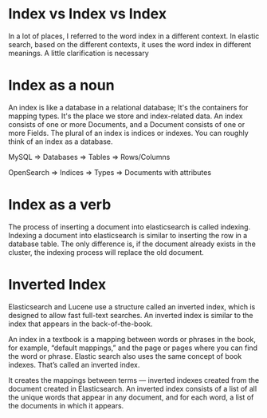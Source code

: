 # Index vs Index vs Index

In a lot of places, I referred to the word index in a different context. In elastic search, based on the different contexts, it uses the word index in different meanings. A little clarification is necessary

# Index as a noun

An index is like a database in a relational database; It's the containers for mapping types. It's the place we store and index-related data. An index consists of one or more Documents, and a Document consists of one or more Fields. The plural of an index is indices or indexes. You can roughly think of an index as a database.

MySQL => Databases => Tables => Rows/Columns

OpenSearch => Indices => Types => Documents with attributes

# Index as a verb

The process of inserting a document into elasticsearch is called indexing. Indexing a document into elasticsearch is similar to inserting the row in a database table. The only difference is, if the document already exists in the cluster, the indexing process will replace the old document.

# Inverted Index

Elasticsearch and Lucene use a structure called an inverted index, which is designed to allow fast full-text searches. An inverted index is similar to the index that appears in the back-of-the-book. 

An index in a textbook is a mapping between words or phrases in the book, for example, “default mappings,” and the page or pages where you can find the word or phrase. Elastic search also uses the same concept of book indexes. That’s called an inverted index.

It creates the mappings between terms — inverted indexes created from the document created in Elasticsearch. An inverted index consists of a list of all the unique words that appear in any document, and for each word, a list of the documents in which it appears.